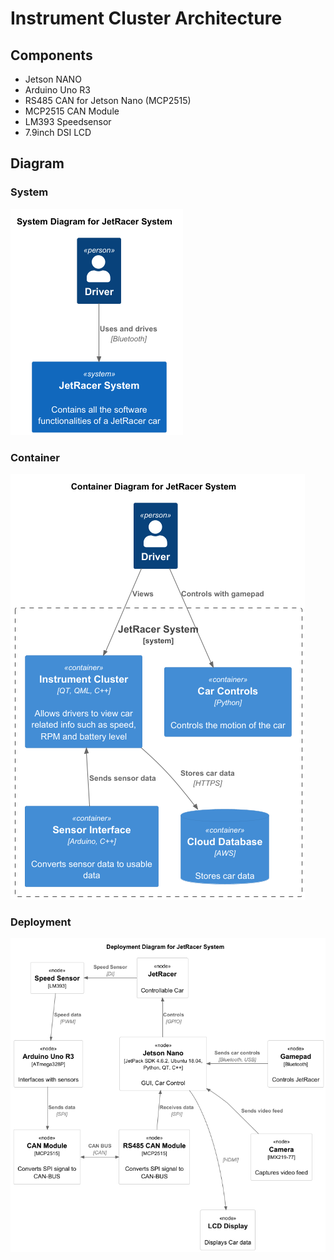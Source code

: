 # Instrument Cluster Architecture

## Components

* Jetson NANO
* Arduino Uno R3
* RS485 CAN for Jetson Nano (MCP2515)
* MCP2515 CAN Module
* LM393 Speedsensor
* 7.9inch DSI LCD

## Diagram

### System

![Architecture](diagrams/out/System-System_Diagram_for_JetRacer_System.png)

### Container

![Container](diagrams/out/techtribesjs-Container_Diagram_for_JetRacer_System.png)

### Deployment

![Deployment](diagrams/out/deployment-Deployment_Diagram_for_JetRacer_System.png)
